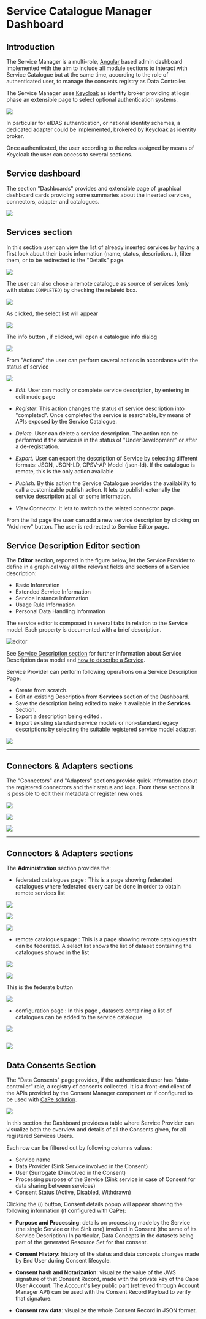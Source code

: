 # Service Catalogue Manager Dashboard

## Introduction

The Service Manager is a multi-role, [Angular](https://angular.io/)
based admin dashboard implemented with the aim to include all module
sections to interact with Service Catalogue but at the same time,
according to the role of authenticated user, to manage the consents
registry as Data Controller.

The Service Manager uses
[Keycloak](https://www.keycloak.org/docs/latest/server_admin/) as
identity broker providing at login phase an extensible page to select
optional authentication systems.

![](authentication.png)

In particular for eIDAS authentication, or national identity schemes, a
dedicated adapter could be implemented, brokered by Keycloak as identity
broker.

Once authenticated, the user according to the roles assigned by means of
Keycloak the user can access to several sections.

## Service dashboard

The section \"Dashboards\" provides and extensible page of graphical dashboard cards providing some summaries about the inserted services, connectors, adapter and catalogues.

![](dashboards.png)

## Services section
 In this section user can view the list of already inserted services by having a first look
about their basic information (name, status, description\...), filter them, or to be redirected to the \"Details\" page. 

![](service-list.png)

The user can also chose a remote catalogue as source of services (only with status `COMPLETED`) by checking the relatetd box.

![](checkbox.png)

As clicked, the select list will appear

![](catalogue-select-service.png)

The info button , if clicked, will open a catalogue info dialog

![](catalogue-info.png)

From \"Actions\" the user can perform several actions in accordance with
the status of service

![](service-list-actions.png)

-   *Edit*. User can modify or complete service description, by entering
    in edit mode page

-   *Register*. This action changes the status of service description
    into \"completed\". Once completed the service is searchable, by
    means of APIs exposed by the Service Catalogue.

-   *Delete.* User can delete a service description. The action can be
    performed if the service is in the status of \"UnderDevelopment\" or
    after a de-registration.

-   *Export.* User can export the description of Service by selecting
    different formats: JSON, JSON-LD, CPSV-AP Model (json-ld). 
    If the catalogue is remote, this is the only action available

-   *Publish.* By this action the Service Catalogue provides the
    availability to call a customizable publish action. It lets to
    publish externally the service description at all or some
    information.

-   *View Connector.* It lets to switch to the related connector page.

From the list page the user can add a new service description by clicking on \"Add new\" button. The user is redirected to Service Editor
page. 

## Service Description Editor section


The **Editor** section, reported in the figure below, let the Service Provider to define in a graphical way all the relevant fields and sections of a Service description:

- Basic Information
- Extended Service Information
- Service Instance Information
- Usage Rule Information
- Personal Data Handling Information

The service editor is composed in several tabs in relation to the Service model. Each property is documented with a brief description. 

![editor](service-editor.png)

See [Service Description section](../model/service-model.md) for further information about Service Description data model and [how to describe a Service](service-description-howto.md).

Service Provider can perform following operations on a Service Description Page:

  - Create from scratch.
  - Edit an existing Description from **Services** section of the Dashboard.
  - Save the description being edited to make it available in the **Services** Section.
  - Export a description being edited .
  - Import existing standard service models or non-standard/legacy descriptions by selecting the suitable registered service model adapter.



![](service-import.png)

---
## Connectors & Adapters sections


The \"Connectors\" and "Adapters" sections provide quick information
about the registered connectors and their status and logs. From these
sections it is possible to edit their metadata or register new ones.

![](connector.png)

![](adapter.png)

![](add-connector.png)



---

## Connectors & Adapters sections


The **Administration** section provides the:

 - federated catalogues page : This is a page showing federated catalogues where federated query can be done in order to obtain remote services list

![](federated-catalogues.png)

![](add-catalogue.png)

![](add-catalogue-2.png)

 - remote catalogues page : This is a page showing remote catalogues tht can be federated. A select list shows the list of dataset containing the catalogues showed in the list

 ![](remote-catalogues.png)

 ![](dataset-select.png)

 This is the federate button 

 ![](federate.png)

 - configuration page : In this page , datasets containing a list of catalogues can be added to the service catalogue.

 ![](configuration.png)

  ![](add-dataset.png)
---
## Data Consents Section

The \"Data Consents\" page provides, if the authenticated user has
\"data-controller\" role, a registry of consents collected. It is a
front-end client of the APIs provided by the Consent Manager component
or if configured to be used with [CaPe
solution](https://github.com/OPSILab/Cape).

![](consents.png)

In this section the Dashboard provides a table where Service Provider can visualize both the overview and details of all the Consents given, for all registered Services Users.


Each row can be filtered out by following columns values:

 - Service name
 - Data Provider (Sink Service involved in the Consent)
 - User (Surrogate ID involved in the Consent)
 - Processing purpose of the Service (Sink service in case of Consent for data sharing between services)
 - Consent Status (Active, Disabled, Withdrawn)

 Clicking the (i) button, Consent details popup will appear showing the following information (if configured with CaPe):

 - **Purpose and Processing**: details on processing made by the Service (the single Service or the Sink one) involved in Consent (the same of its Service Description)
                           In particular, Data Concepts in the datasets being part of the generated Resource Set for that consent.

 - **Consent History**: history of the status and data concepts changes made by End User during Consent lifecycle.

 - **Consent hash and Notarization**: visualize the value of the JWS signature of that Consent Record, made with the private key of the Cape User Account.
                                       The Account's key public part (retrieved through Account Manager API) can be used with the Consent Record Payload to verify that signature.

 - **Consent raw data**: visualize the whole Consent Record in JSON format.									   
									   
									   